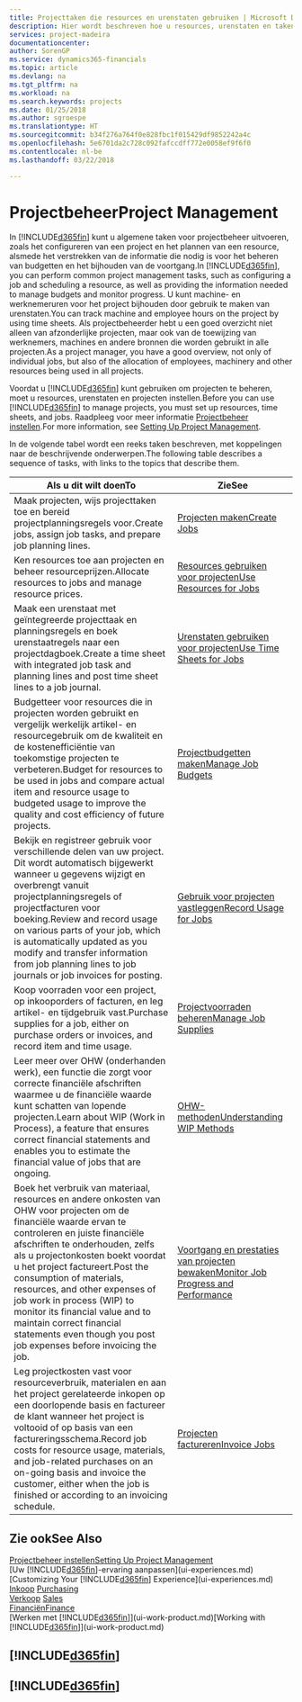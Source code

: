 ```yaml
---
title: Projecttaken die resources en urenstaten gebruiken | Microsoft Docs
description: Hier wordt beschreven hoe u resources, urenstaten en taken gebruikt om projecten te beheren.
services: project-madeira
documentationcenter: 
author: SorenGP
ms.service: dynamics365-financials
ms.topic: article
ms.devlang: na
ms.tgt_pltfrm: na
ms.workload: na
ms.search.keywords: projects
ms.date: 01/25/2018
ms.author: sgroespe
ms.translationtype: HT
ms.sourcegitcommit: b34f276a764f0e828fbc1f015429df9852242a4c
ms.openlocfilehash: 5e6701da2c728c092fafccdff772e0058ef9f6f0
ms.contentlocale: nl-be
ms.lasthandoff: 03/22/2018

---
```

# <a name="project-management"></a><span data-ttu-id="24c66-103">Projectbeheer</span><span class="sxs-lookup"><span data-stu-id="24c66-103">Project Management</span></span>
<span data-ttu-id="24c66-104">In [!INCLUDE[d365fin](includes/d365fin_md.md)] kunt u algemene taken voor projectbeheer uitvoeren, zoals het configureren van een project en het plannen van een resource, alsmede het verstrekken van de informatie die nodig is voor het beheren van budgetten en het bijhouden van de voortgang.</span><span class="sxs-lookup"><span data-stu-id="24c66-104">In [!INCLUDE[d365fin](includes/d365fin_md.md)], you can perform common project management tasks, such as configuring a job and scheduling a resource, as well as providing the information needed to manage budgets and monitor progress.</span></span> <span data-ttu-id="24c66-105">U kunt machine- en werknemeruren voor het project bijhouden door gebruik te maken van urenstaten.</span><span class="sxs-lookup"><span data-stu-id="24c66-105">You can track machine and employee hours on the project by using time sheets.</span></span> <span data-ttu-id="24c66-106">Als projectbeheerder hebt u een goed overzicht niet alleen van afzonderlijke projecten, maar ook van de toewijzing van werknemers, machines en andere bronnen die worden gebruikt in alle projecten.</span><span class="sxs-lookup"><span data-stu-id="24c66-106">As a project manager, you have a good overview, not only of individual jobs, but also of the allocation of employees, machinery and other resources being used in all projects.</span></span>

<span data-ttu-id="24c66-107">Voordat u [!INCLUDE[d365fin](includes/d365fin_md.md)] kunt gebruiken om projecten te beheren, moet u resources, urenstaten en projecten instellen.</span><span class="sxs-lookup"><span data-stu-id="24c66-107">Before you can use [!INCLUDE[d365fin](includes/d365fin_md.md)] to manage projects, you must set up resources, time sheets, and jobs.</span></span> <span data-ttu-id="24c66-108">Raadpleeg voor meer informatie [Projectbeheer instellen](projects-setup-projects.md).</span><span class="sxs-lookup"><span data-stu-id="24c66-108">For more information, see [Setting Up Project Management](projects-setup-projects.md).</span></span>  

<span data-ttu-id="24c66-109">In de volgende tabel wordt een reeks taken beschreven, met koppelingen naar de beschrijvende onderwerpen.</span><span class="sxs-lookup"><span data-stu-id="24c66-109">The following table describes a sequence of tasks, with links to the topics that describe them.</span></span>

| <span data-ttu-id="24c66-110">Als u dit wilt doen</span><span class="sxs-lookup"><span data-stu-id="24c66-110">To</span></span> | <span data-ttu-id="24c66-111">Zie</span><span class="sxs-lookup"><span data-stu-id="24c66-111">See</span></span> |
| --- | --- |
| <span data-ttu-id="24c66-112">Maak projecten, wijs projecttaken toe en bereid projectplanningsregels voor.</span><span class="sxs-lookup"><span data-stu-id="24c66-112">Create jobs, assign job tasks, and prepare job planning lines.</span></span> |[<span data-ttu-id="24c66-113">Projecten maken</span><span class="sxs-lookup"><span data-stu-id="24c66-113">Create Jobs</span></span>](projects-how-create-jobs.md) |
| <span data-ttu-id="24c66-114">Ken resources toe aan projecten en beheer resourceprijzen.</span><span class="sxs-lookup"><span data-stu-id="24c66-114">Allocate resources to jobs and manage resource prices.</span></span> |[<span data-ttu-id="24c66-115">Resources gebruiken voor projecten</span><span class="sxs-lookup"><span data-stu-id="24c66-115">Use Resources for Jobs</span></span>](projects-how-use-resources.md) |
| <span data-ttu-id="24c66-116">Maak een urenstaat met geïntegreerde projecttaak en planningsregels en boek urenstaatregels naar een projectdagboek.</span><span class="sxs-lookup"><span data-stu-id="24c66-116">Create a time sheet with integrated job task and planning lines and post time sheet lines to a job journal.</span></span> |[<span data-ttu-id="24c66-117">Urenstaten gebruiken voor projecten</span><span class="sxs-lookup"><span data-stu-id="24c66-117">Use Time Sheets for Jobs</span></span>](projects-how-use-time-sheets.md) |
| <span data-ttu-id="24c66-118">Budgetteer voor resources die in projecten worden gebruikt en vergelijk werkelijk artikel- en resourcegebruik om de kwaliteit en de kostenefficiëntie van toekomstige projecten te verbeteren.</span><span class="sxs-lookup"><span data-stu-id="24c66-118">Budget for resources to be used in jobs and compare actual item and resource usage to budgeted usage to improve the quality and cost efficiency of future projects.</span></span> |[<span data-ttu-id="24c66-119">Projectbudgetten maken</span><span class="sxs-lookup"><span data-stu-id="24c66-119">Manage Job Budgets</span></span>](projects-how-manage-budgets.md) |
| <span data-ttu-id="24c66-120">Bekijk en registreer gebruik voor verschillende delen van uw project. Dit wordt automatisch bijgewerkt wanneer u gegevens wijzigt en overbrengt vanuit projectplanningsregels of projectfacturen voor boeking.</span><span class="sxs-lookup"><span data-stu-id="24c66-120">Review and record usage on various parts of your job, which is automatically updated as you modify and transfer information from job planning lines to job journals or job invoices for posting.</span></span> |[<span data-ttu-id="24c66-121">Gebruik voor projecten vastleggen</span><span class="sxs-lookup"><span data-stu-id="24c66-121">Record Usage for Jobs</span></span>](projects-how-record-job-usage.md) |
| <span data-ttu-id="24c66-122">Koop voorraden voor een project, op inkooporders of facturen, en leg artikel- en tijdgebruik vast.</span><span class="sxs-lookup"><span data-stu-id="24c66-122">Purchase supplies for a job, either on purchase orders or invoices, and record item and time usage.</span></span> |[<span data-ttu-id="24c66-123">Projectvoorraden beheren</span><span class="sxs-lookup"><span data-stu-id="24c66-123">Manage Job Supplies</span></span>](projects-how-manage-project-supplies.md) |
| <span data-ttu-id="24c66-124">Leer meer over OHW (onderhanden werk), een functie die zorgt voor correcte financiële afschriften waarmee u de financiële waarde kunt schatten van lopende projecten.</span><span class="sxs-lookup"><span data-stu-id="24c66-124">Learn about WIP (Work in Process), a feature that ensures correct financial statements and enables you to estimate the financial value of jobs that are ongoing.</span></span> |[<span data-ttu-id="24c66-125">OHW-methoden</span><span class="sxs-lookup"><span data-stu-id="24c66-125">Understanding WIP Methods</span></span>](projects-understanding-wip.md) |
| <span data-ttu-id="24c66-126">Boek het verbruik van materiaal, resources en andere onkosten van OHW voor projecten om de financiële waarde ervan te controleren en juiste financiële afschriften te onderhouden, zelfs als u projectonkosten boekt voordat u het project factureert.</span><span class="sxs-lookup"><span data-stu-id="24c66-126">Post the consumption of materials, resources, and other expenses of job work in process (WIP) to monitor its financial value and to maintain correct financial statements even though you post job expenses before invoicing the job.</span></span> |[<span data-ttu-id="24c66-127">Voortgang en prestaties van projecten bewaken</span><span class="sxs-lookup"><span data-stu-id="24c66-127">Monitor Job Progress and Performance</span></span>](projects-how-monitor-progress-performance.md) |
| <span data-ttu-id="24c66-128">Leg projectkosten vast voor resourceverbruik, materialen en aan het project gerelateerde inkopen op een doorlopende basis en factureer de klant wanneer het project is voltooid of op basis van een factureringsschema.</span><span class="sxs-lookup"><span data-stu-id="24c66-128">Record job costs for resource usage, materials, and job-related purchases on an on-going basis and invoice the customer, either when the job is finished or according to an invoicing schedule.</span></span> |[<span data-ttu-id="24c66-129">Projecten factureren</span><span class="sxs-lookup"><span data-stu-id="24c66-129">Invoice Jobs</span></span>](projects-how-invoice-jobs.md) |

## <a name="see-also"></a><span data-ttu-id="24c66-130">Zie ook</span><span class="sxs-lookup"><span data-stu-id="24c66-130">See Also</span></span>
[<span data-ttu-id="24c66-131">Projectbeheer instellen</span><span class="sxs-lookup"><span data-stu-id="24c66-131">Setting Up Project Management</span></span>](projects-setup-projects.md)  
<span data-ttu-id="24c66-132">[Uw [!INCLUDE[d365fin](includes/d365fin_md.md)]-ervaring aanpassen](ui-experiences.md)    </span><span class="sxs-lookup"><span data-stu-id="24c66-132">[Customizing Your [!INCLUDE[d365fin](includes/d365fin_md.md)] Experience](ui-experiences.md)    </span></span>  
<span data-ttu-id="24c66-133">[Inkoop](purchasing-manage-purchasing.md)       </span><span class="sxs-lookup"><span data-stu-id="24c66-133">[Purchasing](purchasing-manage-purchasing.md)       </span></span>  
<span data-ttu-id="24c66-134">[Verkoop](sales-manage-sales.md)  </span><span class="sxs-lookup"><span data-stu-id="24c66-134">[Sales](sales-manage-sales.md)  </span></span>  
[<span data-ttu-id="24c66-135">Financiën</span><span class="sxs-lookup"><span data-stu-id="24c66-135">Finance</span></span>](finance.md)  
<span data-ttu-id="24c66-136">[Werken met [!INCLUDE[d365fin](includes/d365fin_md.md)]](ui-work-product.md)</span><span class="sxs-lookup"><span data-stu-id="24c66-136">[Working with [!INCLUDE[d365fin](includes/d365fin_md.md)]](ui-work-product.md)</span></span>  

## [!INCLUDE[d365fin](includes/free_trial_md.md)]  
## [!INCLUDE[d365fin](includes/training_link_md.md)]

